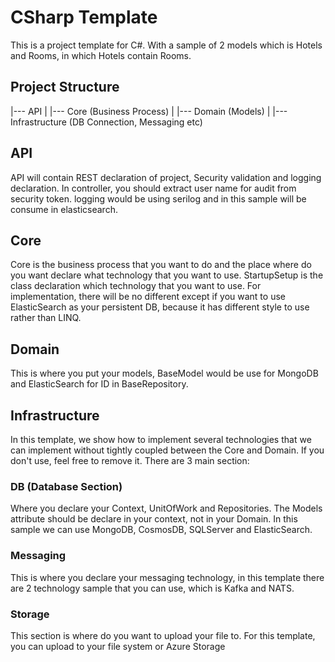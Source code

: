 # CSharp Template

This is a project template for C#. With a sample of 2 models which is Hotels and Rooms, in which Hotels contain Rooms.

## Project Structure

|--- API
	|
	|--- Core (Business Process)
	|
	|--- Domain (Models)
	|
	|--- Infrastructure (DB Connection, Messaging etc)

## API

API will contain REST declaration of project, Security validation and logging declaration. 
In controller, you should extract user name for audit from security token.
logging would be using serilog and in this sample will be consume in elasticsearch.

## Core

Core is the business process that you want to do and the place where do you want declare what technology that you want to use.
StartupSetup is the class declaration which technology that you want to use.
For implementation, there will be no different except if you want to use ElasticSearch as your persistent DB, because it has different style to use rather than LINQ.

## Domain

This is where you put your models, BaseModel would be use for MongoDB and ElasticSearch for ID in BaseRepository.

## Infrastructure

In this template, we show how to implement several technologies that we can implement without tightly coupled between the Core and Domain.
If you don't use, feel free to remove it.
There are 3 main section:

### DB (Database Section)

Where you declare your Context, UnitOfWork and Repositories.
The Models attribute should be declare in your context, not in your Domain.
In this sample we can use MongoDB, CosmosDB, SQLServer and ElasticSearch.

### Messaging

This is where you declare your messaging technology, in this template there are 2 technology sample that you can use, which is Kafka and NATS.

### Storage

This section is where do you want to upload your file to.
For this template, you can upload to your file system or Azure Storage


